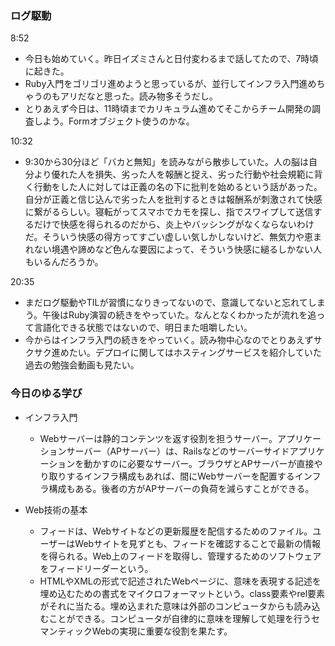 ### ログ駆動  

8:52  
- 今日も始めていく。昨日イズミさんと日付変わるまで話してたので、7時頃に起きた。  
- Ruby入門をゴリゴリ進めようと思っているが、並行してインフラ入門進めちゃうのもアリだなと思った。読み物多そうだし。  
- とりあえず今日は、11時頃までカリキュラム進めてそこからチーム開発の調査しよう。Formオブジェクト使うのかな。  

10:32  
- 9:30から30分ほど「バカと無知」を読みながら散歩していた。人の脳は自分より優れた人を損失、劣った人を報酬と捉え、劣った行動や社会規範に背く行動をした人に対しては正義の名の下に批判を始めるという話があった。自分が正義と信じ込んで劣った人を批判するときは報酬系が刺激されて快感に繋がるらしい。寝転がってスマホでカモを探し、指でスワイプして送信するだけで快感を得られるのだから、炎上やバッシングがなくならないわけだ。そういう快感の得方ってすごい虚しい気しかしないけど、無気力や恵まれない境遇や諦めなど色んな要因によって、そういう快感に縋るしかない人もいるんだろうか。  

20:35  
- まだログ駆動やTILが習慣になりきってないので、意識してないと忘れてしまう。午後はRuby演習の続きをやっていた。なんとなくわかったが流れを追って言語化できる状態ではないので、明日また咀嚼したい。
- 今からはインフラ入門の続きをやっていく。読み物中心なのでとりあえずサクサク進めたい。デプロイに関してはホスティングサービスを紹介していた過去の勉強会動画も見たい。

### 今日のゆる学び
- インフラ入門  
  - Webサーバーは静的コンテンツを返す役割を担うサーバー。アプリケーションサーバー（APサーバー）は、Railsなどのサーバーサイドアプリケーションを動かすのに必要なサーバー。ブラウザとAPサーバーが直接やり取りするインフラ構成もあれば、間にWebサーバーを配置するインフラ構成もある。後者の方がAPサーバーの負荷を減らすことができる。  

- Web技術の基本
  - フィードは、Webサイトなどの更新履歴を配信するためのファイル。ユーザーはWebサイトを見ずとも、フィードを確認することで最新の情報を得られる。Web上のフィードを取得し、管理するためのソフトウェアをフィードリーダーという。
  - HTMLやXMLの形式で記述されたWebページに、意味を表現する記述を埋め込むための書式をマイクロフォーマットという。class要素やrel要素がそれに当たる。埋め込まれた意味は外部のコンピュータからも読み込むことができる。コンピュータが自律的に意味を理解して処理を行うセマンティックWebの実現に重要な役割を果たす。
